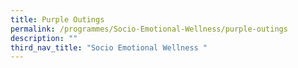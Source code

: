 ```yaml
---
title: Purple Outings
permalink: /programmes/Socio-Emotional-Wellness/purple-outings
description: ""
third_nav_title: "Socio Emotional Wellness "
---
```



